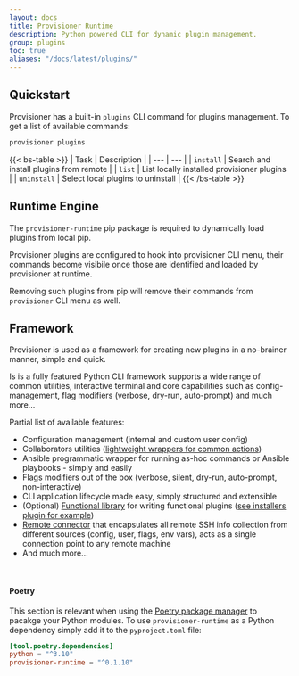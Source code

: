 ```yaml
---
layout: docs
title: Provisioner Runtime
description: Python powered CLI for dynamic plugin management.
group: plugins
toc: true
aliases: "/docs/latest/plugins/"
---
```


## Quickstart

Provisioner has a built-in `plugins` CLI command for plugins management. To get a list of available commands:

```bash
provisioner plugins
```

{{< bs-table >}}
| Task | Description |
| --- | --- |
| `install` | Search and install plugins from remote |
| `list` | List locally installed provisioner plugins |
| `uninstall` | Select local plugins to uninstall |
{{< /bs-table >}}


## Runtime Engine

The `provisioner-runtime` pip package is required to dynamically load plugins from local pip.

Provisioner plugins are configured to hook into provisioner CLI menu, their commands become visibile once those are identified and loaded by provisioner at runtime.

Removing such plugins from pip will remove their commands from `provisioner` CLI menu as well.

## Framework

Provisioner is used as a framework for creating new plugins in a no-brainer manner, simple and quick.

Is is a fully featured Python CLI framework supports a wide range of common utilities, interactive terminal and core capabilities such as config-management, flag modifiers (verbose, dry-run, auto-prompt) and much more...

Partial list of available features:

* Configuration management (internal and custom user config)
* Collaborators utilities ([lightweight wrappers for common actions](https://github.com/ZachiNachshon/provisioner/blob/05d11dbadd18ac98f44b4b95f8b34e4dd2f00c90/provisioner/provisioner/shared/collaborators.py#L24))
* Ansible programmatic wrapper for running as-hoc commands or Ansible playbooks - simply and easily 
* Flags modifiers out of the box (verbose, silent, dry-run, auto-prompt, non-interactive)
* CLI application lifecycle made easy, simply structured and extensible
* (Optional) [Functional library](https://github.com/ZachiNachshon/provisioner/blob/master/provisioner/provisioner/func/pyfn.py#L27) for writing functional plugins ([see installers plugin for example](https://github.com/ZachiNachshon/provisioner-plugins/blob/master/provisioner_installers_plugin/provisioner_installers_plugin/installer/runner/installer_runner.py#L131))
* [Remote connector](https://github.com/ZachiNachshon/provisioner/blob/master/provisioner_features_lib/provisioner_features_lib/remote/remote_connector.py#L48) that encapsulates all remote SSH info collection from different sources (config, user, flags, env vars), acts as a single connection point to any remote machine
* And much more...

<br>

#### Poetry

This section is relevant when using the [Poetry package manager](https://python-poetry.org/) to pacakge your Python modules. To use `provisioner-runtime` as a Python dependency simply add it to the `pyproject.toml` file:

```toml
[tool.poetry.dependencies]
python = "^3.10"
provisioner-runtime = "^0.1.10"
```

